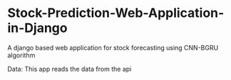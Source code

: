 # Stock-Prediction-Web-Application-in-Django
A django based web application for stock forecasting using CNN-BGRU algorithm

Data: This app reads the data from the api
